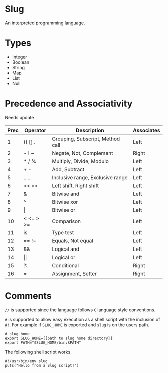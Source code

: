 Slug
===

An interpreted programming language.

Types
===

- Integer
- Boolean
- String
- Map
- List
- Null

Precedence and Associativity
===

Needs update 

| Prec | Operator  | Description                      | Associates |
|------|-----------|----------------------------------|------------|
| 1    | () [] .   | Grouping, Subscript, Method call | Left       |
| 2    | - ! ~     | Negate, Not, Complement          | Right      |
| 3    | * / %     | Multiply, Divide, Modulo         | Left       |
| 4    | + -       | Add, Subtract                    | Left       |
| 5    | .. ...    | Inclusive range, Exclusive range | Left       |
| 6    | << >>     | Left shift, Right shift          | Left       |
| 7    | &         | Bitwise and                      | Left       |
| 8    | ^         | Bitwise xor                      | Left       |
| 9    | \|        | Bitwise or                       | Left       |
| 10   | < <= > >= | Comparison                       | Left       |
| 11   | is        | Type test                        | Left       |
| 12   | == !=     | Equals, Not equal                | Left       |
| 13   | &&        | Logical and                      | Left       |
| 14   | \|\|      | Logical or                       | Left       |
| 15   | ?:        | Conditional                      | Right      |
| 16   | =         | Assignment, Setter               | Right      |


Comments
===

`//` is supported since the language follows `C` language style conventions.

`#` is supported to allow easy execution as a shell script with the inclusion of `#!`.  For example 
if `SLUG_HOME` is exported and `slug` is on the users path. 

```shell
# slug home
export SLUG_HOME=[[path to slug home directory]]
export PATH="$SLUG_HOME/bin:$PATH"
```

The following shell script works.

```shell
#!/usr/bin/env slug
puts("Hello from a Slug script!")
```
